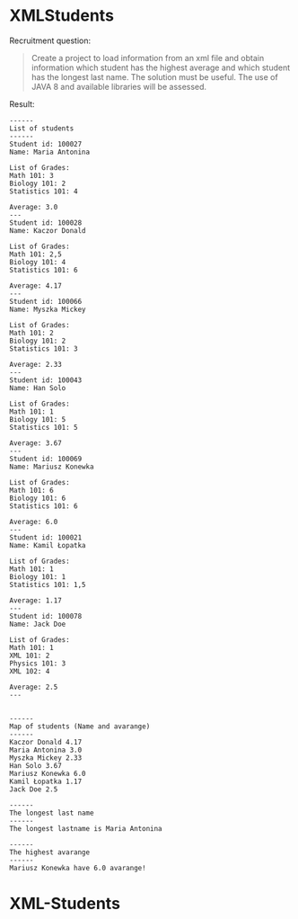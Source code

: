 # XMLStudents
Recruitment question:
> Create a project to load information from an xml file and obtain information which student has the highest average and which student has the longest last name. The solution must be useful. The use of JAVA 8 and available libraries will be assessed.

Result:
```
------
List of students
------
Student id: 100027
Name: Maria Antonina

List of Grades: 
Math 101: 3
Biology 101: 2
Statistics 101: 4

Average: 3.0
---
Student id: 100028
Name: Kaczor Donald

List of Grades: 
Math 101: 2,5
Biology 101: 4
Statistics 101: 6

Average: 4.17
---
Student id: 100066
Name: Myszka Mickey

List of Grades: 
Math 101: 2
Biology 101: 2
Statistics 101: 3

Average: 2.33
---
Student id: 100043
Name: Han Solo

List of Grades: 
Math 101: 1
Biology 101: 5
Statistics 101: 5

Average: 3.67
---
Student id: 100069
Name: Mariusz Konewka

List of Grades: 
Math 101: 6
Biology 101: 6
Statistics 101: 6

Average: 6.0
---
Student id: 100021
Name: Kamil Łopatka

List of Grades: 
Math 101: 1
Biology 101: 1
Statistics 101: 1,5

Average: 1.17
---
Student id: 100078
Name: Jack Doe

List of Grades: 
Math 101: 1
XML 101: 2
Physics 101: 3
XML 102: 4

Average: 2.5
---


------
Map of students (Name and avarange)
------
Kaczor Donald 4.17
Maria Antonina 3.0
Myszka Mickey 2.33
Han Solo 3.67
Mariusz Konewka 6.0
Kamil Łopatka 1.17
Jack Doe 2.5

------
The longest last name
------
The longest lastname is Maria Antonina

------
The highest avarange
------
Mariusz Konewka have 6.0 avarange!
```
# XML-Students
